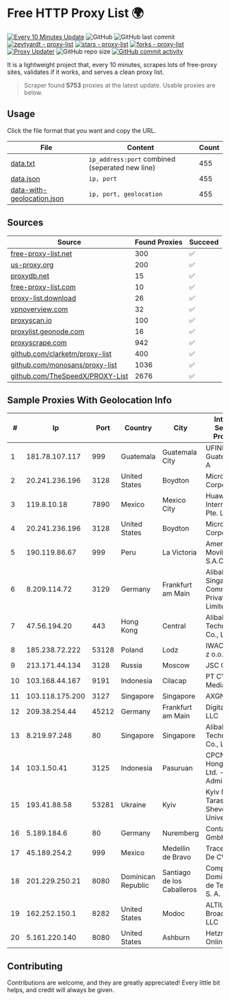 
# Free HTTP Proxy List 🌍

[![Every 10 Minutes Update](https://github.com/mertguvencli/http-proxy-list/actions/workflows/main.yml/badge.svg?branch=main)](https://github.com/mertguvencli/http-proxy-list/actions/workflows/main.yml)
![GitHub](https://img.shields.io/github/license/mertguvencli/http-proxy-list)
![GitHub last commit](https://img.shields.io/github/last-commit/mertguvencli/http-proxy-list)
[![zevtyardt - proxy-list](https://img.shields.io/static/v1?label=zevtyardt&message=proxy-list&color=blue&logo=github)](https://github.com/zevtyardt/proxy-list "Go to GitHub repo")
[![stars - proxy-list](https://img.shields.io/github/stars/zevtyardt/proxy-list?style=social)](https://github.com/zevtyardt/proxy-list)
[![forks - proxy-list](https://img.shields.io/github/forks/zevtyardt/proxy-list?style=social)](https://github.com/zevtyardt/proxy-list)
[![Proxy Updater](https://github.com/zevtyardt/proxy-list/workflows/Proxy%20Updater/badge.svg)](https://github.com/zevtyardt/proxy-list/actions?query=workflow:"Proxy+Updater")
![GitHub repo size](https://img.shields.io/github/repo-size/zevtyardt/proxy-list)
[![GitHub commit activity](https://img.shields.io/github/commit-activity/m/zevtyardt/proxy-list?logo=commits)](https://github.com/zevtyardt/proxy-list/commits/main)

It is a lightweight project that, every 10 minutes, scrapes lots of free-proxy sites, validates if it works, and serves a clean proxy list.

> Scraper found **5753** proxies at the latest update. Usable proxies are below.

## Usage

Click the file format that you want and copy the URL.

|File|Content|Count|
|----|-------|-----|
|[data.txt](https://raw.githubusercontent.com/mertguvencli/http-proxy-list/main/proxy-list/data.txt)|`ip_address:port` combined (seperated new line)|455|
|[data.json](https://raw.githubusercontent.com/mertguvencli/http-proxy-list/main/proxy-list/data.json)|`ip, port`|455|
|[data-with-geolocation.json](https://raw.githubusercontent.com/mertguvencli/http-proxy-list/main/proxy-list/data-with-geolocation.json)|`ip, port, geolocation`|455|

## Sources

|Source|Found Proxies|Succeed|
|------|-------------|-------|
|[free-proxy-list.net](https://free-proxy-list.net)|300|✅|
|[us-proxy.org](https://www.us-proxy.org)|200|✅|
|[proxydb.net](http://proxydb.net)|15|✅|
|[free-proxy-list.com](https://free-proxy-list.com/?page=&port=&type%5B%5D=http&type%5B%5D=https&up_time=0&search=Search)|10|✅|
|[proxy-list.download](https://www.proxy-list.download/HTTP)|26|✅|
|[vpnoverview.com](https://vpnoverview.com/privacy/anonymous-browsing/free-proxy-servers)|32|✅|
|[proxyscan.io](https://www.proxyscan.io)|100|✅|
|[proxylist.geonode.com](https://proxylist.geonode.com/api/proxy-list?limit=300&page=1&sort_by=lastChecked&sort_type=desc&protocols=http,https)|16|✅|
|[proxyscrape.com](https://api.proxyscrape.com/v2/?request=displayproxies&protocol=http&timeout=10000&country=all&ssl=all&anonymity=all)|942|✅|
|[github.com/clarketm/proxy-list](https://raw.githubusercontent.com/clarketm/proxy-list/master/proxy-list-raw.txt)|400|✅|
|[github.com/monosans/proxy-list](https://raw.githubusercontent.com/monosans/proxy-list/main/proxies/http.txt)|1036|✅|
|[github.com/TheSpeedX/PROXY-List](https://raw.githubusercontent.com/TheSpeedX/PROXY-List/master/http.txt)|2676|✅|


## Sample Proxies With Geolocation Info

|#|Ip|Port|Country|City|Internet Service Provider|
|-|--|----|-------|----|-------------------------|
|1|181.78.107.117|999|Guatemala|Guatemala City|UFINET Guatemala S. A|
|2|20.241.236.196|3128|United States|Boydton|Microsoft Corporation|
|3|119.8.10.18|7890|Mexico|Mexico City|Huawei International Pte. LTD|
|4|20.241.236.196|3128|United States|Boydton|Microsoft Corporation|
|5|190.119.86.67|999|Peru|La Victoria|America Movil Peru S.A.C.|
|6|8.209.114.72|3129|Germany|Frankfurt am Main|Alibaba.com Singapore E-Commerce Private Limited|
|7|47.56.194.20|443|Hong Kong|Central|Alibaba (US) Technology Co., Ltd.|
|8|185.238.72.222|53128|Poland|Lodz|IWACOM Sp. z o.o.|
|9|213.171.44.134|3128|Russia|Moscow|JSC Comcor|
|10|103.168.44.167|9191|Indonesia|Cilacap|PT CYB Media Group|
|11|103.118.175.200|3127|Singapore|Singapore|AXGN|
|12|209.38.254.44|45212|Germany|Frankfurt am Main|DigitalOcean, LLC|
|13|8.219.97.248|80|Singapore|Singapore|Alibaba (US) Technology Co., Ltd.|
|14|103.1.50.41|3125|Indonesia|Pasuruan|CPCNet Hong Kong Ltd. - IP Administrator|
|15|193.41.88.58|53281|Ukraine|Kyiv|Kyiv National Taras Shevchenko University|
|16|5.189.184.6|80|Germany|Nuremberg|Contabo GmbH|
|17|45.189.254.2|999|Mexico|Medellin de Bravo|Tracered SA De CV|
|18|201.229.250.21|8080|Dominican Republic|Santiago de los Caballeros|Compañía Dominicana de Teléfonos S. A.|
|19|162.252.150.1|8282|United States|Modoc|ALTIUS Broadband, LLC|
|20|5.161.220.140|8080|United States|Ashburn|Hetzner Online GmbH|



## Contributing

Contributions are welcome, and they are greatly appreciated! Every
little bit helps, and credit will always be given.

